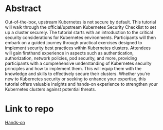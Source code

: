# Abstract
Out-of-the-box, upstream Kubernetes is not secure by default. This tutorial will walk through the official/upstream Kubernetes Security Checklist to set up a cluster securely. The tutorial starts with an introduction to the critical security considerations for Kubernetes environments. Participants will then embark on a guided journey through practical exercises designed to implement security best practices within Kubernetes clusters. Attendees will gain firsthand experience in aspects such as authentication, authorization, network policies, pod security, and more, providing participants with a comprehensive understanding of Kubernetes security principles and how to implement them. This will equip them with the knowledge and skills to effectively secure their clusters. Whether you're new to Kubernetes security or seeking to enhance your expertise, this tutorial offers valuable insights and hands-on experience to strengthen your Kubernetes clusters against potential threats.

# Link to repo
[Hands-on](https://github.com/cloudnativeessentials/kubecon-na-2024-stop-k8s-revolving-door)
